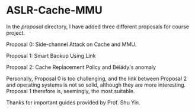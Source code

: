 # ASLR-Cache-MMU

In the *proposal* directory, I have added three different proposals for course project. 

Proposal 0: Side-channel Attack on Cache and MMU. 

Proposal 1: Smart Backup Using Link

Proposal 2: Cache Replacement Policy and Bélády's anomaly

Personally, Proposal 0 is too challenging, and the link between Proposal 2 and operating systems is not so solid, although they are more interesting. Proposal 1 therefore is, seemingly, the most suitable. 

Thanks for important guides provided by Prof. Shu Yin. 